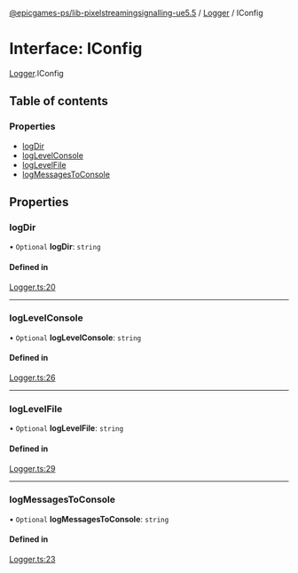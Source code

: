 [@epicgames-ps/lib-pixelstreamingsignalling-ue5.5](../README.md) / [Logger](../modules/Logger.md) / IConfig

# Interface: IConfig

[Logger](../modules/Logger.md).IConfig

## Table of contents

### Properties

- [logDir](Logger.IConfig.md#logdir)
- [logLevelConsole](Logger.IConfig.md#loglevelconsole)
- [logLevelFile](Logger.IConfig.md#loglevelfile)
- [logMessagesToConsole](Logger.IConfig.md#logmessagestoconsole)

## Properties

### logDir

• `Optional` **logDir**: `string`

#### Defined in

[Logger.ts:20](https://github.com/mcottontensor/PixelStreamingInfrastructure/blob/e96d9c6/Signalling/src/Logger.ts#L20)

___

### logLevelConsole

• `Optional` **logLevelConsole**: `string`

#### Defined in

[Logger.ts:26](https://github.com/mcottontensor/PixelStreamingInfrastructure/blob/e96d9c6/Signalling/src/Logger.ts#L26)

___

### logLevelFile

• `Optional` **logLevelFile**: `string`

#### Defined in

[Logger.ts:29](https://github.com/mcottontensor/PixelStreamingInfrastructure/blob/e96d9c6/Signalling/src/Logger.ts#L29)

___

### logMessagesToConsole

• `Optional` **logMessagesToConsole**: `string`

#### Defined in

[Logger.ts:23](https://github.com/mcottontensor/PixelStreamingInfrastructure/blob/e96d9c6/Signalling/src/Logger.ts#L23)
